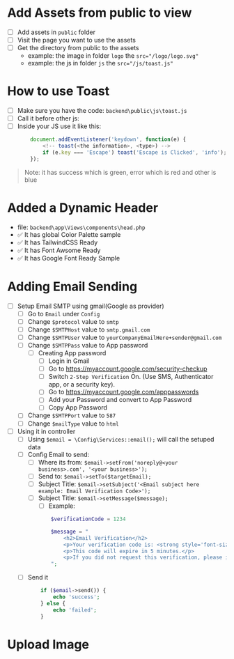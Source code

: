 # Add Assets from public to view
- [ ] Add assets in `public` folder
- [ ] Visit the page you want to use the assets
- [ ] Get the directory from public to the assets
    - example: the image in folder `logo` the `src="/logo/logo.svg"`
    - example: the js in folder `js` the `src="/js/toast.js"`

# How to use Toast
- [ ] Make sure you have the code: `backend\public\js\toast.js`
- [ ] Call it before other js: <script src="/js/toast.js"></script>
- [ ] Inside your JS use it like this:
    ```js
        document.addEventListener('keydown', function(e) {
            <!-- toast(<the information>, <type>) -->
            if (e.key === 'Escape') toast('Escape is Clicked', 'info');
        });
    ```
> Note: it has success which is green, error which is red and other is blue

# Added a Dynamic Header
- file: `backend\app\Views\components\head.php`
- ✅ It has global Color Palette sample
- ✅ It has TailwindCSS Ready
- ✅ It has Font Awsome Ready
- ✅ It has Google Font Ready Sample

# Adding Email Sending
- [ ] Setup Email SMTP using gmail(Google as provider)
    - [ ] Go to `Email` under `Config`
    - [ ] Change `$protocol` value to `smtp`
    - [ ] Change `$SMTPHost` value to `smtp.gmail.com`
    - [ ] Change `$SMTPUser` value to `yourCompanyEmailHere+sender@gmail.com`
    - [ ] Change `$SMTPPass` value to App password
        - [ ] Creating App password
            - [ ] Login in Gmail
            - [ ] Go to https://myaccount.google.com/security-checkup
            - [ ] Switch `2-Step Verification` On. (Use SMS, Authenticator app, or a security key).
            - [ ] Go to https://myaccount.google.com/apppasswords
            - [ ] Add your Password and convert to App Password
            - [ ] Copy App Password
    - [ ] Change `$SMTPPort` value to `587`
    - [ ] Change `$mailType` value to `html`
- [ ] Using it in controller
    - [ ] Using `$email = \Config\Services::email();` will call the setuped data
    - [ ] Config Email to send:
        - [ ] Where its from: `$email->setFrom('noreply@<your business>.com', '<your business>');`
        - [ ] Send to: `$email->setTo($targetEmail);`
        - [ ] Subject Title: `$email->setSubject('<Email subject here example: Email Verification Code>');`
        - [ ] Subject Title: `$email->setMessage($message);`
            - [ ] Example: 
            ```php
                $verificationCode = 1234

                $message = "
                    <h2>Email Verification</h2>
                    <p>Your verification code is: <strong style='font-size: 24px; letter-spacing: 3px;'>{$verificationCode}</strong></p>
                    <p>This code will expire in 5 minutes.</p>
                    <p>If you did not request this verification, please ignore this email.</p>
                ";
            ```
    - [ ] Send it
        ```php
            if ($email->send()) {
                echo 'success';
            } else {
                echo 'failed';
            }
        ```

# Upload Image
